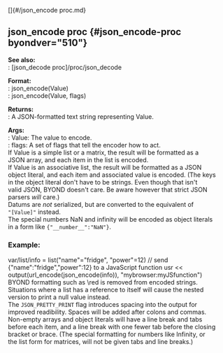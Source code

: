 []{#/json_encode proc.md}    
## json_encode proc {#json_encode-proc byondver="510"}    
**See also:**    
:   [json_decode proc]/proc/json_decode    
<!-- -->    
**Format:**    
:   json_encode(Value)    
:   json_encode(Value, flags)    
<!-- -->    
**Returns:**    
:   A JSON-formatted text string representing Value.    
<!-- -->    
**Args:**    
:   Value: The value to encode.    
:   flags: A set of flags that tell the encoder how to act.    
If Value is a simple list or a matrix, the result will be formatted as a    
JSON array, and each item in the list is encoded.    
If Value is an associative list, the result will be formatted as a JSON    
object literal, and each item and associated value is encoded. (The keys    
in the object literal don\'t have to be strings. Even though that isn\'t    
valid JSON, BYOND doesn\'t care. Be aware however that strict JSON    
parsers *will* care.)    
Datums are *not* serialized, but are converted to the equivalent of    
`"[Value]"` instead.    
The special numbers NaN and infinity will be encoded as object literals    
in a form like `{"__number__":"NaN"}`.    
### Example:    
var/list/info = list(\"name\"=\"fridge\", \"power\"=12) // send    
{\"name\":\"fridge\",\"power\":12} to a JavaScript function usr \<\<    
output(url_encode(json_encode(info)), \"mybrowser:myJSfunction\")    
BYOND formatting such as \\red is removed from encoded strings.    
Situations where a list has a reference to itself will cause the nested    
version to print a null value instead.    
The `JSON_PRETTY_PRINT` flag introduces spacing into the output for    
improved readibility. Spaces will be added after colons and commas.    
Non-empty arrays and object literals will have a line break and tabs    
before each item, and a line break with one fewer tab before the closing    
bracket or brace. (The special formatting for numbers like Infinity, or    
the list form for matrices, will not be given tabs and line breaks.)  